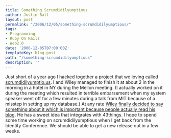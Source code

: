 ```yaml
---
title: Something Scrumdidilyumptious
author: Justin Ball
layout: post
permalink: "/2006/12/05/something-scrumdidilyumptious/"
tags:
- Programming
- Ruby On Rails
- Web2.0
date: '2006-12-05T07:00:00Z'
templateKey: blog-post
path: "/something-scrumdidilyumptious"
description: ''
---
```


Just short of a year ago I hacked together a project that we loving called [scrumdidilyumptio.us][1]. I and Wiley managed to finish it at about 2 in the morning in a hotel in NY during the Mellon meeting. (I actually worked on it during the meeting which resulted in terrible embarsement when my system speaker went off for a few minutes during a talk from MIT because of a misstep in setting up my database.) At any rate [Wiley finally decided to say something about it which is important because people actually read his blog][2]. He has a sweet idea that integrates with 43things. I hope to spend some time working on scrumdidilyumptious when I get back from the Identity Conference. We should be able to get a new release out in a few weeks.

 [1]: http://scrumdidilyumptio.us/
 [2]: http://opencontent.org/blog/archives/289
